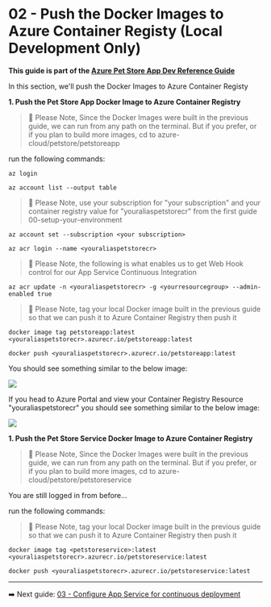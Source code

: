 # 02 - Push the Docker Images to Azure Container Registy (Local Development Only)

__This guide is part of the [Azure Pet Store App Dev Reference Guide](../README.md)__

In this section, we'll push the Docker Images to Azure Container Registy

**1. Push the Pet Store App Docker Image to Azure Container Registry**

> 📝 Please Note, Since the Docker Images were built in the previous guide, we can run from any path on the terminal. But if you prefer, or if you plan to build more images, cd to azure-cloud/petstore/petstoreapp 

run the following commands:

```az login``` 

```az account list --output table```

> 📝 Please Note, use your subscription for "your subscription" and your container registry value for "youraliaspetstorecr" from the first guide 00-setup-your-environment

```az account set --subscription <your subscription>```

```az acr login --name <youraliaspetstorecr>```

> 📝 Please Note, the following is what enables us to get Web Hook control for our App Service Continuous Integration

```az acr update -n <youraliaspetstorecr> -g <yourresourcegroup> --admin-enabled true```

> 📝 Please Note, tag your local Docker image built in the previous guide so that we can push it to Azure Container Registry then push it

```docker image tag petstoreapp:latest <youraliaspetstorecr>.azurecr.io/petstoreapp:latest```

```docker push <youraliaspetstorecr>.azurecr.io/petstoreapp:latest```

You should see something similar to the below image:

![](images/petstoreapp_push.png)

If you head to Azure Portal and view your Container Registry Resource "youraliaspetstorecr" you should see something similar to the below image:

![](images/petstoreapp_cr.png)

**1. Push the Pet Store Service Docker Image to Azure Container Registry**

> 📝 Please Note, Since the Docker Images were built in the previous guide, we can run from any path on the terminal. But if you prefer, or if you plan to build more images, cd to azure-cloud/petstore/petstoreservice

You are still logged in from before...

run the following commands:

> 📝 Please Note, tag your local Docker image built in the previous guide so that we can push it to Azure Container Registry then push it

```docker image tag <petstoreservice>:latest <youraliaspetstorecr>.azurecr.io/petstoreservice:latest```

```docker push <youraliaspetstorecr>.azurecr.io/petstoreservice:latest```

---
➡️ Next guide: [03 - Configure App Service for continuous deployment](../03-configure-app-service-for-c/README.md)